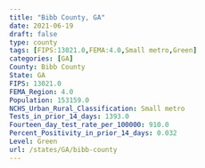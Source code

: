 ```yaml
---
title: "Bibb County, GA"
date: 2021-06-19
draft: false
type: county
tags: [FIPS:13021.0,FEMA:4.0,Small metro,Green]
categories: [GA]
County: Bibb County
State: GA
FIPS: 13021.0
FEMA_Region: 4.0
Population: 153159.0
NCHS_Urban_Rural_Classification: Small metro
Tests_in_prior_14_days: 1393.0
Fourteen_day_test_rate_per_100000: 910.0
Percent_Positivity_in_prior_14_days: 0.032
Level: Green
url: /states/GA/bibb-county
---
```



